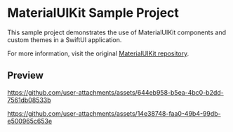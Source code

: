 # MaterialUIKit Sample Project

This sample project demonstrates the use of MaterialUIKit components and custom themes in a SwiftUI application.

For more information, visit the original [MaterialUIKit repository](https://github.com/aumChauhan/MaterialUIKit).

## Preview

https://github.com/user-attachments/assets/644eb958-b5ea-4bc0-b2dd-7561db08533b

https://github.com/user-attachments/assets/14e38748-faa0-49b4-99db-e500965c653e


